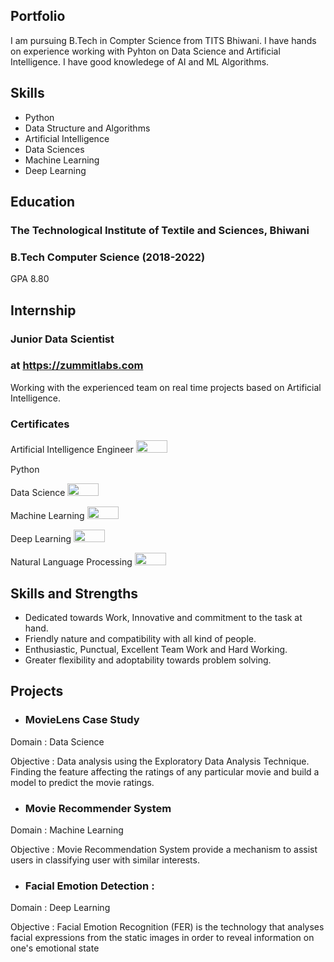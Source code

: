 ## Portfolio

I am pursuing B.Tech in Compter Science from TITS Bhiwani. I have hands on experience working with Pyhton on Data Science and Artificial Intelligence. I have good knowledege of AI and ML Algorithms. 

## Skills

- Python <img src="https://upload.wikimedia.org/wikipedia/commons/c/c3/Python-logo-notext.svg" width="10" height="10">
- Data Structure and Algorithms
- Artificial Intelligence 
- Data Sciences
- Machine Learning
- Deep Learning

## Education
### **The Technological Institute of Textile and Sciences, Bhiwani**
### B.Tech Computer Science (2018-2022)
GPA 8.80 
 
## Internship 
### **Junior Data Scientist**
### at https://zummitlabs.com
Working with the experienced team on real time projects based on Artificial Intelligence.

### Certificates
Artificial Intelligence Engineer <img src="https://upload.wikimedia.org/wikipedia/commons/6/63/Simplilearn_logo.png" width="50" height="20">

Python <img src="https://upload.wikimedia.org/wikipedia/commons/thumb/5/51/IBM_logo.svg/1000px-IBM_logo.svg.png" width="40" height="15"> 
  
Data Science <img src="https://upload.wikimedia.org/wikipedia/commons/6/63/Simplilearn_logo.png" width="50" height="20">
  
Machine Learning  <img src="https://upload.wikimedia.org/wikipedia/commons/6/63/Simplilearn_logo.png" width="50" height="20">
  
Deep Learning <img src="https://upload.wikimedia.org/wikipedia/commons/6/63/Simplilearn_logo.png" width="50" height="20">
  
Natural Language Processing <img src="https://upload.wikimedia.org/wikipedia/commons/6/63/Simplilearn_logo.png" width="50" height="20">

## Skills and Strengths
- Dedicated towards Work, Innovative and commitment to the task at hand.
- Friendly nature and compatibility with all kind of people.
- Enthusiastic, Punctual, Excellent Team Work and Hard Working.
- Greater flexibility and adoptability towards problem solving.

## Projects
- ### MovieLens Case Study
Domain : Data Science

Objective : Data analysis using the Exploratory Data Analysis Technique. Finding the feature affecting the ratings of any particular movie and build a model to predict the movie ratings.
  
- ### Movie Recommender System
Domain : Machine Learning

Objective : Movie Recommendation System provide a mechanism to assist users in classifying user with similar interests.
  
- ### Facial Emotion Detection :
Domain : Deep Learning

Objective : Facial Emotion Recognition (FER) is the technology that analyses facial expressions from the static images in order to reveal information on one's emotional state
  

  
  
  
  
  
  
  
  
  
